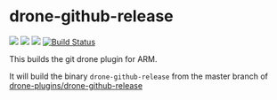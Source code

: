 # drone-github-release
[![](https://images.microbadger.com/badges/image/armswarmdrone/github-release.svg)](https://microbadger.com/images/armswarmdrone/github-release "Get your own image badge on microbadger.com") [![](https://images.microbadger.com/badges/version/armswarmdrone/github-release.svg)](https://microbadger.com/images/armswarmdrone/github-release "Get your own version badge on microbadger.com") [![](https://images.microbadger.com/badges/commit/armswarmdrone/github-release.svg)](https://microbadger.com/images/armswarmdrone/github-release "Get your own commit badge on microbadger.com") [![Build Status](https://drone.veiled.land/api/badges/armswarm/drone-github-release/status.svg)](https://drone.veiled.land/armswarm/drone-github-release)

This builds the git drone plugin for ARM.

It will build the binary `drone-github-release` from the master branch of [drone-plugins/drone-github-release](https://github.com/drone-plugins/drone-github-release)
